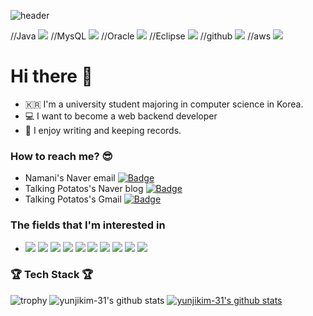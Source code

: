 ![header](https://capsule-render.vercel.app/api?type=waving&color=gradient&customColorList==1,3,18,27&height=230&section=header&text=Namani&fontSize=70)

//Java
<img src="https://img.shields.io/badge/JAVA-007396?style=for-the-badge&logo=java&logoColor=white">
//MysQL
<img src="https://img.shields.io/badge/MySQL-4479A1?style=for-the-badge&logo=MySQL&logoColor=white">
//Oracle
<img src="https://img.shields.io/badge/Oracle-F80000?style=for-the-badge&logo=Oracle&logoColor=white">
//Eclipse
<img src="https://img.shields.io/badge/Eclipse-2C2255?style=for-the-badge&logo=Eclipse%20IDE&logoColor=white">
//github
<img src="https://img.shields.io/badge/github-181717?style=for-the-badge&logo=github&logoColor=white">
//aws
<img src="https://img.shields.io/badge/aws-232F3E?style=for-the-badge&logo=aws&logoColor=white">

# Hi there 👋
- 🇰🇷 I'm a university student majoring in computer science in Korea. 
- 💻 I want to become a web backend developer
- 💌 I enjoy writing and keeping records.

### How to reach me? 😎
- Namani's Naver email [![ Badge](https://img.shields.io/badge/Naver-03C75A?style=flat-square&logo=Naver&logoColor=white&link=mailto:kwg531@naver.com)](mailto:kwg531@naver.com)
- Talking Potatos's Naver blog [![ Badge](https://img.shields.io/badge/Blog-03C75A?style=flat-square&logo=Naver&logoColor=white&link=mailto:https://blog.naver.com/kwg531)](mailto:https://blog.naver.com/kwg531)
- Talking Potatos's Gmail [![ Badge](https://img.shields.io/badge/Gamil-EA4335?style=flat-square&logo=Gmail&logoColor=white&link=mailto:kimyunji9272@gmail.com)](kimyunji9272@gmail.com)

### The fields that I'm interested in
- <img src="https://img.shields.io/badge/C++-00599C?style=flat-square&logo=c%2B%2B&logoColor=white"/></a> 
<img src="https://img.shields.io/badge/C＃-239120?style=flat-square&logo=C Sharp&logoColor=white"/></a> 
<img src="https://img.shields.io/badge/Java-007396?style=flat-square&logo=Java&logoColor=white"/></a> <img src="https://img.shields.io/badge/Python-3776AB?style=flat-square&logo=Python&logoColor=white"/></a> 
<img src="https://img.shields.io/badge/MySQL-4479A1?style=flat-square&logo=MySQL&logoColor=white"/></a> <img src="https://img.shields.io/badge/Android-3DDC84?style=flat-square&logo=Android&logoColor=white"/></a> 
<img src="https://img.shields.io/badge/Flutter-02569B?style=flat-square&logo=Flutter&logoColor=white"/></a> 
<img src="https://img.shields.io/badge/Firebase-FFCA28?style=flat-square&logo=Firebase&logoColor=white"/></a> 
<img src="https://img.shields.io/badge/PHP-777BB4?style=flat-square&logo=PHP&logoColor=white"/></a> 
<img src="https://img.shields.io/badge/Apache-D22128?style=flat-square&logo=Apache&logoColor=white"/></a>

### 🏆️ Tech Stack 🏆️
![trophy](https://github-profile-trophy.vercel.app/?username=yunjikim-31)
![yunjikim-31's github stats](https://github-readme-stats.vercel.app/api?username=yunjikim-31&show_icons=true)
[![yunjikim-31's github stats](https://github-readme-stats.vercel.app/api/top-langs/?username=yunjikim-31&show_icons=true&hide_border=true&title_color=004386&icon_color=004386&layout=compact)](https://github.com/yunjikim-31)
